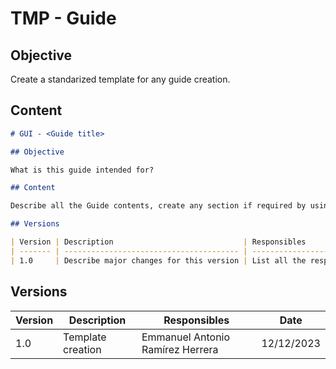 # TMP - Guide

## Objective

Create a standarized template for any guide creation.

## Content

```md
# GUI - <Guide title>

## Objective

What is this guide intended for?

## Content

Describe all the Guide contents, create any section if required by using the correct md or mdx syntax.

## Versions

| Version | Description                             | Responsibles                               | Date       |
| ------- | --------------------------------------- | ------------------------------------------ | ---------- |
| 1.0     | Describe major changes for this version | List all the responsibles for this version | DD/MM/YYYY |
```

## Versions

| Version | Description       | Responsibles                     | Date       |
| ------- | ----------------- | -------------------------------- | ---------- |
| 1.0     | Template creation | Emmanuel Antonio Ramírez Herrera | 12/12/2023 |
